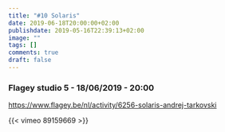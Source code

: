 ```yaml
---
title: "#10 Solaris"
date: 2019-06-18T20:00:00+02:00
publishdate: 2019-05-16T22:39:13+02:00
image: ""
tags: []
comments: true
draft: false
---
```


### Flagey studio 5 - 18/06/2019 - 20:00

<https://www.flagey.be/nl/activity/6256-solaris-andrej-tarkovski>

{{< vimeo 89159669 >}}
